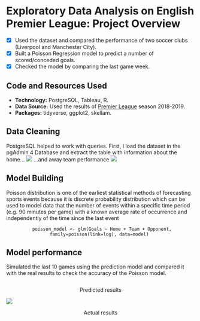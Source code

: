 # Exploratory Data Analysis on English Premier League: Project Overview 
- [x] Used the dataset and compared the performance of two soccer clubs (Liverpool and Manchester City). 
- [x] Built a Poisson Regression model to predict a number of scored/conceded goals.
- [x] Checked the model by comparing the last game week.

## Code and Resources Used
- **Technology:** PostgreSQL, Tableau, R.
- **Data Source:** Used the results of [Premier League](https://www.footballdata.co.uk/mmz4281/1819/E0.csv) season 2018-2019.
- **Packages:** tidyverse, ggplot2, skellam. 

## Data Cleaning
PostgreSQL helped to work with queries. First, I load the dataset in the pgAdmin 4 Database and extract the table with information about the home... 
![](https://github.com/IsmailovKamil/GMU_Final_Projects/blob/master/EDA%20on%20English%20Premier%20League/images/Home%20Team%20Performance.png)
...and away team performance
![](https://github.com/IsmailovKamil/GMU_Final_Projects/blob/master/EDA%20on%20English%20Premier%20League/images/Away%20Team%20Performance.png)

## Model Building
Poisson distribution is one of the earliest statistical methods of forecasting sports events because it is discrete probability distribution which can be used to model data that the number of events within a specific time period (e.g. 90 minutes per game) with a known average rate of occurrence and independently of the time since the last event
<p align="center"> 
<code> poisson_model <- glm(Goals ~ Home + Team + Opponent, family=poisson(link=log), data=model) </code>
</p>
  
## Model performance
Simulated the last 10 games using the prediction model and compared it with the real results to check the accuracy of the Poisson model.

<p align="center"> 
<img src:"https://github.com/IsmailovKamil/GMU_Final_Projects/blob/master/EDA%20on%20English%20Premier%20League/images/Predicted_gameweek%20.png"/> 
</p> 

<p align="center"> Predicted results </p>

![](https://github.com/IsmailovKamil/GMU_Final_Projects/blob/master/EDA%20on%20English%20Premier%20League/images/Actual_Results.png)

<p align="center"> Actual results </p>
